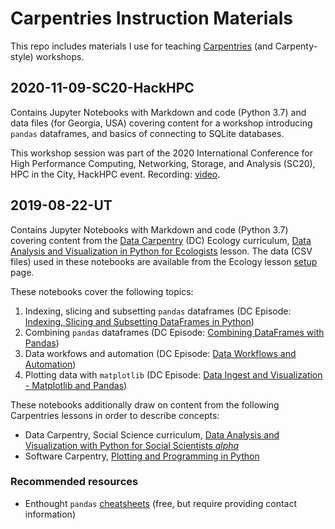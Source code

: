# Carpentries Instruction Materials
This repo includes materials I use for teaching [Carpentries](https://carpentries.org) (and Carpenty-style) workshops. 

## 2020-11-09-SC20-HackHPC
Contains Jupyter Notebooks with Markdown and code (Python 3.7) and data files (for Georgia, USA) covering content for a workshop introducing `pandas` dataframes, and basics of connecting to SQLite databases.

This workshop session was part of the 2020 International Conference for High Performance Computing, Networking, Storage, and Analysis (SC20), HPC in the City, HackHPC event. Recording: [video](https://www.youtube.com/watch?v=F2RuFIUg998&feature=youtu.be).

## 2019-08-22-UT
Contains Jupyter Notebooks with Markdown and code (Python 3.7) covering content from the [Data Carpentry](https://datacarpentry.org/lessons/) (DC) Ecology curriculum, [Data Analysis and Visualization in Python for Ecologists](https://datacarpentry.org/python-ecology-lesson/) lesson. The data (CSV files) used in these notebooks are available from the Ecology lesson [setup](https://datacarpentry.org/python-ecology-lesson/setup.html) page.

These notebooks cover the following topics:

1. Indexing, slicing and subsetting `pandas` dataframes (DC Episode: [Indexing, Slicing and Subsetting DataFrames in Python](https://datacarpentry.org/python-ecology-lesson/03-index-slice-subset/index.html ))
2. Combining `pandas` dataframes (DC Episode: [Combining DataFrames with Pandas](https://datacarpentry.org/python-ecology-lesson/05-merging-data/index.html))
3. Data workfows and automation (DC Episode: [Data Workflows and Automation](https://datacarpentry.org/python-ecology-lesson/06-loops-and-functions/index.html))
4. Plotting data with `matplotlib` (DC Episode: [Data Ingest and Visualization - Matplotlib and Pandas](https://datacarpentry.org/python-ecology-lesson/08-putting-it-all-together/index.html))

These notebooks additionally draw on content from the following Carpentries lessons in order to describe concepts:

- Data Carpentry, Social Science curriculum, [Data Analysis and Visualization with Python for Social Scientists *alpha*](https://datacarpentry.org/python-socialsci/)
- Software Carpentry, [Plotting and Programming in Python](http://swcarpentry.github.io/python-novice-gapminder/)

### Recommended resources
- Enthought `pandas` [cheatsheets](https://www.enthought.com/cheat-sheets-pandas-python-for-data-analysis/) (free, but require providing contact information)
